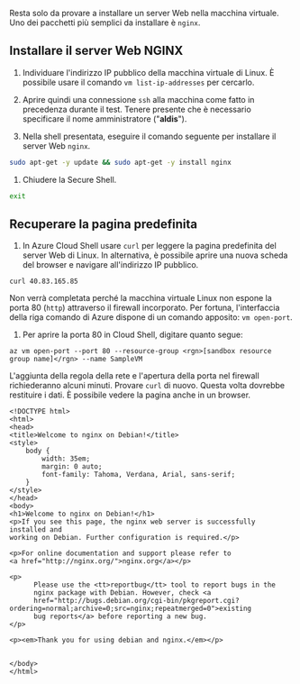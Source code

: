 Resta solo da provare a installare un server Web nella macchina virtuale. Uno dei pacchetti più semplici da installare è `nginx`.

## <a name="install-nginx-web-server"></a>Installare il server Web NGINX

1. Individuare l'indirizzo IP pubblico della macchina virtuale di Linux. È possibile usare il comando `vm list-ip-addresses` per cercarlo.

1. Aprire quindi una connessione `ssh` alla macchina come fatto in precedenza durante il test. Tenere presente che è necessario specificare il nome amministratore ("**aldis**").

1. Nella shell presentata, eseguire il comando seguente per installare il server Web `nginx`.

```bash
sudo apt-get -y update && sudo apt-get -y install nginx
```

1. Chiudere la Secure Shell.

```bash
exit
```

## <a name="retrieve-our-default-page"></a>Recuperare la pagina predefinita

1. In Azure Cloud Shell usare `curl` per leggere la pagina predefinita del server Web di Linux. In alternativa, è possibile aprire una nuova scheda del browser e navigare all'indirizzo IP pubblico.

```azurecli
curl 40.83.165.85
```

Non verrà completata perché la macchina virtuale Linux non espone la porta 80 (`http`) attraverso il firewall incorporato. Per fortuna, l'interfaccia della riga comando di Azure dispone di un comando apposito: `vm open-port`. 

1. Per aprire la porta 80 in Cloud Shell, digitare quanto segue:

```azurecli
az vm open-port --port 80 --resource-group <rgn>[sandbox resource group name]</rgn> --name SampleVM
```

L'aggiunta della regola della rete e l'apertura della porta nel firewall richiederanno alcuni minuti. Provare `curl` di nuovo. Questa volta dovrebbe restituire i dati. È possibile vedere la pagina anche in un browser.

```output
<!DOCTYPE html>
<html>
<head>
<title>Welcome to nginx on Debian!</title>
<style>
    body {
        width: 35em;
        margin: 0 auto;
        font-family: Tahoma, Verdana, Arial, sans-serif;
    }
</style>
</head>
<body>
<h1>Welcome to nginx on Debian!</h1>
<p>If you see this page, the nginx web server is successfully installed and
working on Debian. Further configuration is required.</p>

<p>For online documentation and support please refer to
<a href="http://nginx.org/">nginx.org</a></p>

<p>
      Please use the <tt>reportbug</tt> tool to report bugs in the
      nginx package with Debian. However, check <a
      href="http://bugs.debian.org/cgi-bin/pkgreport.cgi?ordering=normal;archive=0;src=nginx;repeatmerged=0">existing
      bug reports</a> before reporting a new bug.
</p>

<p><em>Thank you for using debian and nginx.</em></p>


</body>
</html>
```

